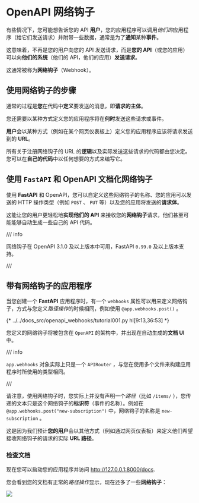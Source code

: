 # OpenAPI 网络钩子

有些情况下，您可能想告诉您的 API **用户**，您的应用程序可以调用*他们的*应用程序（给它们发送请求）并附带一些数据，通常是为了**通知**某种**事件**。

这意味着，不再是您的用户向您的 API 发送请求，而是**您的 API**（或您的应用）可以向**他们的系统**（他们的 API，他们的应用）**发送请求**。

这通常被称为**网络钩子**（Webhook）。

## 使用网络钩子的步骤

通常的过程是**您**在代码中**定义**要发送的消息，即**请求的主体**。

您还需要以某种方式定义您的应用程序将在**何时**发送这些请求或事件。

**用户**会以某种方式（例如在某个网页仪表板上）定义您的应用程序应该将请求发送到的 **URL**。

所有关于注册网络钩子的 URL 的**逻辑**以及实际发送这些请求的代码都由您决定。您可以在**自己的代码**中以任何想要的方式来编写它。

## 使用 `FastAPI` 和 OpenAPI 文档化网络钩子

使用 **FastAPI** 和 OpenAPI，您可以自定义这些网络钩子的名称、您的应用可以发送的 HTTP 操作类型（例如 `POST` 、 `PUT` 等）以及您的应用将发送的**请求体**。

这能让您的用户更轻松地**实现他们的 API** 来接收您的**网络钩子**请求，他们甚至可能能够自动生成一些自己的 API 代码。

/// info

网络钩子在 OpenAPI 3.1.0 及以上版本中可用，FastAPI `0.99.0` 及以上版本支持。

///

## 带有网络钩子的应用程序

当您创建一个 **FastAPI** 应用程序时，有一个 `webhooks` 属性可以用来定义网络钩子，方式与您定义*路径操作*的时候相同，例如使用 `@app.webhooks.post()` 。

{* ../../docs_src/openapi_webhooks/tutorial001.py hl[9:13,36:53] *}

您定义的网络钩子将被包含在 `OpenAPI` 的架构中，并出现在自动生成的**文档 UI** 中。

/// info

`app.webhooks` 对象实际上只是一个 `APIRouter` ，与您在使用多个文件来构建应用程序时所使用的类型相同。

///

请注意，使用网络钩子时，您实际上并没有声明一个*路径*（比如 `/items/` ），您传递的文本只是这个网络钩子的**标识符**（事件的名称）。例如在 `@app.webhooks.post("new-subscription")` 中，网络钩子的名称是 `new-subscription` 。

这是因为我们预计**您的用户**会以其他方式（例如通过网页仪表板）来定义他们希望接收网络钩子的请求的实际 **URL 路径**。

### 检查文档

现在您可以启动您的应用程序并访问 <a href="http://127.0.0.1:8000/docs" class="external-link" target="_blank">http://127.0.0.1:8000/docs</a>.

您会看到您的文档有正常的*路径操作*显示，现在还多了一些**网络钩子**：

<img src="/img/tutorial/openapi-webhooks/image01.png">
